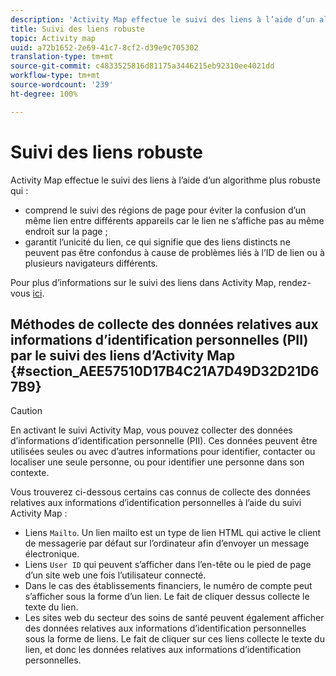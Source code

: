 ```yaml
---
description: 'Activity Map effectue le suivi des liens à l’aide d’un algorithme plus robuste qui '
title: Suivi des liens robuste
topic: Activity map
uuid: a72b1652-2e69-41c7-8cf2-d39e9c705302
translation-type: tm+mt
source-git-commit: c4833525816d81175a3446215eb92310ee4021dd
workflow-type: tm+mt
source-wordcount: '239'
ht-degree: 100%

---
```



# Suivi des liens robuste

Activity Map effectue le suivi des liens à l’aide d’un algorithme plus robuste qui :

* comprend le suivi des régions de page pour éviter la confusion d’un même lien entre différents appareils car le lien ne s’affiche pas au même endroit sur la page ;
* garantit l’unicité du lien, ce qui signifie que des liens distincts ne peuvent pas être confondus à cause de problèmes liés à l’ID de lien ou à plusieurs navigateurs différents.

Pour plus d’informations sur le suivi des liens dans Activity Map, rendez-vous [ici](/help/analyze/activity-map/activitymap-link-tracking/activitymap-link-tracking-methodology.md).

## Méthodes de collecte des données relatives aux informations d’identification personnelles (PII) par le suivi des liens d’Activity Map {#section_AEE57510D17B4C21A7D49D32D21D67B9}

>[!CAUTION]
>
>En activant le suivi Activity Map, vous pouvez collecter des données d’informations d’identification personnelle (PII). Ces données peuvent être utilisées seules ou avec d’autres informations pour identifier, contacter ou localiser une seule personne, ou pour identifier une personne dans son contexte.

Vous trouverez ci-dessous certains cas connus de collecte des données relatives aux informations d’identification personnelles à l’aide du suivi Activity Map :

* Liens `Mailto`. Un lien mailto est un type de lien HTML qui active le client de messagerie par défaut sur l’ordinateur afin d’envoyer un message électronique.
* Liens `User ID` qui peuvent s’afficher dans l’en-tête ou le pied de page d’un site web une fois l’utilisateur connecté.
* Dans le cas des établissements financiers, le numéro de compte peut s’afficher sous la forme d’un lien. Le fait de cliquer dessus collecte le texte du lien.
* Les sites web du secteur des soins de santé peuvent également afficher des données relatives aux informations d’identification personnelles sous la forme de liens. Le fait de cliquer sur ces liens collecte le texte du lien, et donc les données relatives aux informations d’identification personnelles.

